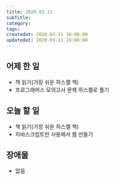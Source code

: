 ```yaml
---
title: 2020.03.11
subTitle:
category:
tags:
createdat: 2020-03-11 10:00:00
updatedat: 2020-03-11 10:00:00
---
```


## 어제 한 일

* 책 읽기(가장 쉬운 하스켈 책)
* 프로그래머스 모의고사 문제 하스켈로 풀기

## 오늘 할 일

* 책 읽기(가장 쉬운 하스켈 책)
* 자바스크립트만 사용해서 웹 만들기

## 장애물

* 없음
